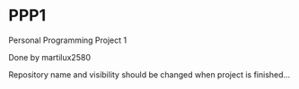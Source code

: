 # PPP1  

Personal Programming Project 1  

Done by martilux2580  

Repository name and visibility should be changed when project is finished...
